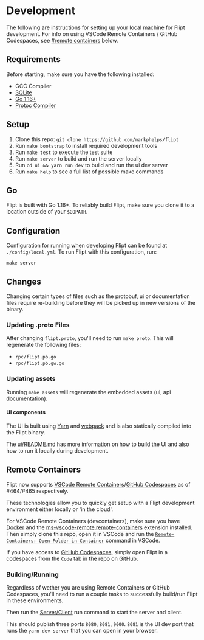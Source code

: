# Development

The following are instructions for setting up your local machine for Flipt development. For info on using VSCode Remote Containers / GitHub Codespaces, see [#remote containers](#remote-containers) below.

## Requirements

Before starting, make sure you have the following installed:

- GCC Compiler
- [SQLite](https://sqlite.org/index.html)
- [Go 1.16+](https://golang.org/doc/install)
- [Protoc Compiler](https://github.com/protocolbuffers/protobuf)

## Setup

1. Clone this repo: `git clone https://github.com/markphelps/flipt`
1. Run `make bootstrap` to install required development tools
1. Run `make test` to execute the test suite
1. Run `make server` to build and run the server locally
1. Run `cd ui && yarn run dev` to build and run the ui dev server
1. Run `make help` to see a full list of possible make commands

## Go

Flipt is built with Go 1.16+. To reliably build Flipt, make sure you clone it to a location outside of your `$GOPATH`.

## Configuration

Configuration for running when developing Flipt can be found at `./config/local.yml`. To run Flipt with this configuration, run:

```shell
make server
```

## Changes

Changing certain types of files such as the protobuf, ui or documentation files require re-building before they will be picked up in new versions of the binary.

### Updating .proto Files

After changing `flipt.proto`, you'll need to run `make proto`. This will regenerate the following files:

- `rpc/flipt.pb.go`
- `rpc/flipt.pb.gw.go`

### Updating assets

Running `make assets` will regenerate the embedded assets (ui, api documentation).

#### UI components

The UI is built using [Yarn](https://yarnpkg.com/en/) and [webpack](https://webpack.js.org/) and is also statically compiled into the Flipt binary.

The [ui/README.md](https://github.com/markphelps/flipt/tree/master/ui/README.md) has more information on how to build the UI and also how to run it locally during development.

## Remote Containers

Flipt now supports [VSCode Remote Containers](https://github.com/Microsoft/vscode-dev-containers)/[GitHub Codespaces](https://github.com/features/codespaces) as of #464/#465 respectively.

These technologies allow you to quickly get setup with a Flipt development environment either locally or 'in the cloud'.

For VSCode Remote Containers (devcontainers), make sure you have [Docker](https://www.docker.com/get-started) and the [ms-vscode-remote.remote-containers](https://marketplace.visualstudio.com/items?itemName=ms-vscode-remote.remote-containers) extension installed. Then simply clone this repo, open it in VSCode and run the [`Remote-Containers: Open Folder in Container`](https://code.visualstudio.com/docs/remote/containers#_quick-start-open-an-existing-folder-in-a-container) command in VSCode.

If you have access to [GitHub Codespaces](https://github.com/features/codespaces), simply open Flipt in a codespaces from the `Code` tab in the repo on GitHub.

### Building/Running

Regardless of wether you are using Remote Containers or GitHub Codespaces, you'll need to run a couple tasks to successfully build/run Flipt in these environments.

Then run the [Server/Client](.vscode/launch.json) run command to start the server and client.

This should publish three ports `8080`, `8081`, `9000`. `8081` is the UI dev port that runs the `yarn dev server` that you can open in your browser.
